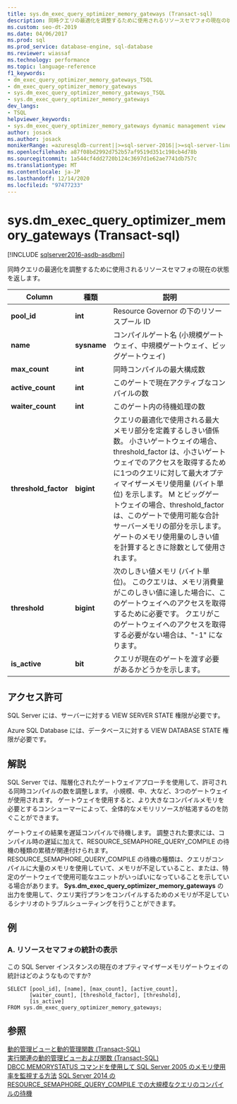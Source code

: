 ```yaml
---
title: sys.dm_exec_query_optimizer_memory_gateways (Transact-sql)
description: 同時クエリの最適化を調整するために使用されるリソースセマフォの現在の状態を返します。
ms.custom: seo-dt-2019
ms.date: 04/06/2017
ms.prod: sql
ms.prod_service: database-engine, sql-database
ms.reviewer: wiassaf
ms.technology: performance
ms.topic: language-reference
f1_keywords:
- dm_exec_query_optimizer_memory_gateways_TSQL
- dm_exec_query_optimizer_memory_gateways
- sys.dm_exec_query_optimizer_memory_gateways_TSQL
- sys.dm_exec_query_optimizer_memory_gateways
dev_langs:
- TSQL
helpviewer_keywords:
- sys.dm_exec_query_optimizer_memory_gateways dynamic management view
author: josack
ms.author: josack
monikerRange: =azuresqldb-current||>=sql-server-2016||>=sql-server-linux-2017||=azuresqldb-mi-current
ms.openlocfilehash: a87f08bd2992d752b57af9519d351c198cb4d78b
ms.sourcegitcommit: 1a544cf4dd2720b124c3697d1e62ae7741db757c
ms.translationtype: MT
ms.contentlocale: ja-JP
ms.lasthandoff: 12/14/2020
ms.locfileid: "97477233"
---
```

# <a name="sysdm_exec_query_optimizer_memory_gateways-transact-sql"></a>sys.dm_exec_query_optimizer_memory_gateways (Transact-sql)

[!INCLUDE [sqlserver2016-asdb-asdbmi](../../includes/applies-to-version/sqlserver2016-asdb-asdbmi.md)]

同時クエリの最適化を調整するために使用されるリソースセマフォの現在の状態を返します。

|Column|種類|説明|  
|----------|---------------|-----------------|  
|**pool_id**|**int**|Resource Governor の下のリソースプール ID|  
|**name**|**sysname**|コンパイルゲート名 (小規模ゲートウェイ、中規模ゲートウェイ、ビッグゲートウェイ)|
|**max_count**|**int**|同時コンパイルの最大構成数|
|**active_count**|**int**|このゲートで現在アクティブなコンパイルの数|
|**waiter_count**|**int**|このゲート内の待機処理の数|
|**threshold_factor**|**bigint**|クエリの最適化で使用される最大メモリ部分を定義するしきい値係数。  小さいゲートウェイの場合、threshold_factor は、小さいゲートウェイでのアクセスを取得するために1つのクエリに対して最大オプティマイザーメモリ使用量 (バイト単位) を示します。  M とビッグゲートウェイの場合、threshold_factor は、このゲートで使用可能な合計サーバーメモリの部分を示します。 ゲートのメモリ使用量のしきい値を計算するときに除数として使用されます。|
|**threshold**|**bigint**|次のしきい値メモリ (バイト単位)。  このクエリは、メモリ消費量がこのしきい値に達した場合に、このゲートウェイへのアクセスを取得するために必要です。  クエリがこのゲートウェイへのアクセスを取得する必要がない場合は、"-1" になります。|
|**is_active**|**bit**|クエリが現在のゲートを渡す必要があるかどうかを示します。|


## <a name="permissions"></a>アクセス許可  
SQL Server には、サーバーに対する VIEW SERVER STATE 権限が必要です。

Azure SQL Database には、データベースに対する VIEW DATABASE STATE 権限が必要です。


## <a name="remarks"></a>解説  
SQL Server では、階層化されたゲートウェイアプローチを使用して、許可される同時コンパイルの数を調整します。  小規模、中、大など、3つのゲートウェイが使用されます。 ゲートウェイを使用すると、より大きなコンパイルメモリを必要とするコンシューマーによって、全体的なメモリリソースが枯渇するのを防ぐことができます。

ゲートウェイの結果を遅延コンパイルで待機します。 調整された要求には、コンパイル時の遅延に加えて、RESOURCE_SEMAPHORE_QUERY_COMPILE の待機の種類の累積が関連付けられます。 RESOURCE_SEMAPHORE_QUERY_COMPILE の待機の種類は、クエリがコンパイルに大量のメモリを使用していて、メモリが不足していること、または、特定のゲートウェイで使用可能なユニットがいっぱいになっていることを示している場合があります。 **Sys.dm_exec_query_optimizer_memory_gateways** の出力を使用して、クエリ実行プランをコンパイルするためのメモリが不足しているシナリオのトラブルシューティングを行うことができます。  

## <a name="examples"></a>例  

### <a name="a-viewing-statistics-on-resource-semaphores"></a>A. リソースセマフォの統計の表示  
この SQL Server インスタンスの現在のオプティマイザーメモリゲートウェイの統計はどのようなものですか?

```  
SELECT [pool_id], [name], [max_count], [active_count],
       [waiter_count], [threshold_factor], [threshold],
       [is_active]
FROM sys.dm_exec_query_optimizer_memory_gateways;   

```  

## <a name="see-also"></a>参照  
 [動的管理ビューと動的管理関数 &#40;Transact-SQL&#41;](./system-dynamic-management-views.md)   
 [実行関連の動的管理ビューおよび関数 &#40;Transact-SQL&#41;](./execution-related-dynamic-management-views-and-functions-transact-sql.md)  
[DBCC MEMORYSTATUS コマンドを使用して SQL Server 2005 のメモリ使用率を監視する方法](https://support.microsoft.com/help/907877/how-to-use-the-dbcc-memorystatus-command-to-monitor-memory-usage-on-sql-server-2005) 
[SQL Server 2014 の RESOURCE_SEMAPHORE_QUERY_COMPILE での大規模なクエリのコンパイルの待機](https://support.microsoft.com/help/3024815/large-query-compilation-waits-on-resource-semaphore-query-compile-in-sql-server-2014)
